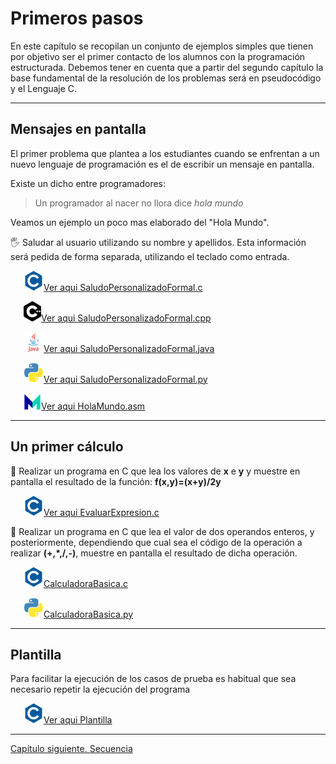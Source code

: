 # **Primeros pasos**

En este capítulo se recopilan un conjunto de ejemplos simples que tienen por objetivo ser el primer contacto de los alumnos con la programación estructurada. Debemos tener en cuenta que a partir del segundo capítulo la base fundamental de la resolución de los problemas será en pseudocódigo y el Lenguaje C.

*********

## Mensajes en pantalla

 El primer problema que plantea a los estudiantes cuando se enfrentan a un nuevo lenguaje de programación es el de escribir un mensaje en pantalla.

 Existe un dicho entre programadores:

>Un programador al nacer no llora dice *hola mundo*

Veamos un ejemplo un poco mas elaborado del "Hola Mundo".

:raised_hand_with_fingers_splayed: Saludar al usuario utilizando su nombre y apellidos. Esta información será pedida de forma separada, utilizando el teclado como entrada.

 &ensp;&ensp;&ensp;![](iconos/c.png)[Ver aqui  SaludoPersonalizadoFormal.c](https://github.com/MaterialesProgramacion/ProblemasProgramacion/tree/master/Primeros_pasos/SaludoPersonalizadoFormal.c)

  &ensp;&ensp;&ensp;![](iconos/cplus.png)[Ver aqui  SaludoPersonalizadoFormal.cpp](https://github.com/MaterialesProgramacion/ProblemasProgramacion/tree/master/Primeros_pasos/SaludoPersonalizadoFormal.cpp)

  &ensp;&ensp;&ensp;![](iconos/java.png)[Ver aqui  SaludoPersonalizadoFormal.java](https://github.com/MaterialesProgramacion/ProblemasProgramacion/tree/master/Primeros_pasos/SaludoPersonalizadoFormal.java)


 &ensp;&ensp;&ensp;![](iconos/python.png)[Ver aqui  SaludoPersonalizadoFormal.py](https://github.com/MaterialesProgramacion/ProblemasProgramacion/tree/master/Primeros_pasos/SaludoPersonalizadoFormal.py)

 &ensp;&ensp;&ensp;![](iconos/mip.png)[Ver aqui  HolaMundo.asm](https://github.com/MaterialesProgramacion/ProblemasProgramacion/blob/master/Primeros_pasos/HolaMundo.asm)

*********

## Un primer cálculo

 :abacus:  Realizar un programa en C que lea los valores de **x** e **y** y muestre en pantalla el resultado de la función:
**f(x,y)=(x+y)/2y**

 &ensp;&ensp;&ensp;![](iconos/c.png)[Ver aqui  EvaluarExpresion.c](https://github.com/MaterialesProgramacion/ProblemasProgramacion/tree/master/Primeros_pasos/EvaluarExpresion.c)

:abacus:  Realizar un programa en C que lea el valor de dos operandos enteros, y posteriormente, dependiendo que cual sea el código  de la operación a realizar **(+,*,/,-)**, muestre en pantalla el resultado de dicha operación.

&ensp;&ensp;&ensp;![](iconos/c.png)[CalculadoraBasica.c](https://github.com/MaterialesProgramacion/ProblemasProgramacion/tree/master/Primeros_pasos/CalculadoraBasica.c)

&ensp;&ensp;&ensp;![](iconos/python.png)[CalculadoraBasica.py](https://github.com/MaterialesProgramacion/ProblemasProgramacion/tree/master/Primeros_pasos/CalculadoraBasica.py)

*********
## Plantilla

Para facilitar la ejecución de los casos de prueba es habitual que sea necesario repetir la ejecución del programa

 &ensp;&ensp;&ensp;![](iconos/c.png)[Ver aqui  Plantilla](https://github.com/MaterialesProgramacion/ProblemasProgramacion/blob/master/Primeros_pasos/template.c)

*********

[Capítulo siguiente. Secuencia](secuencia.md)
